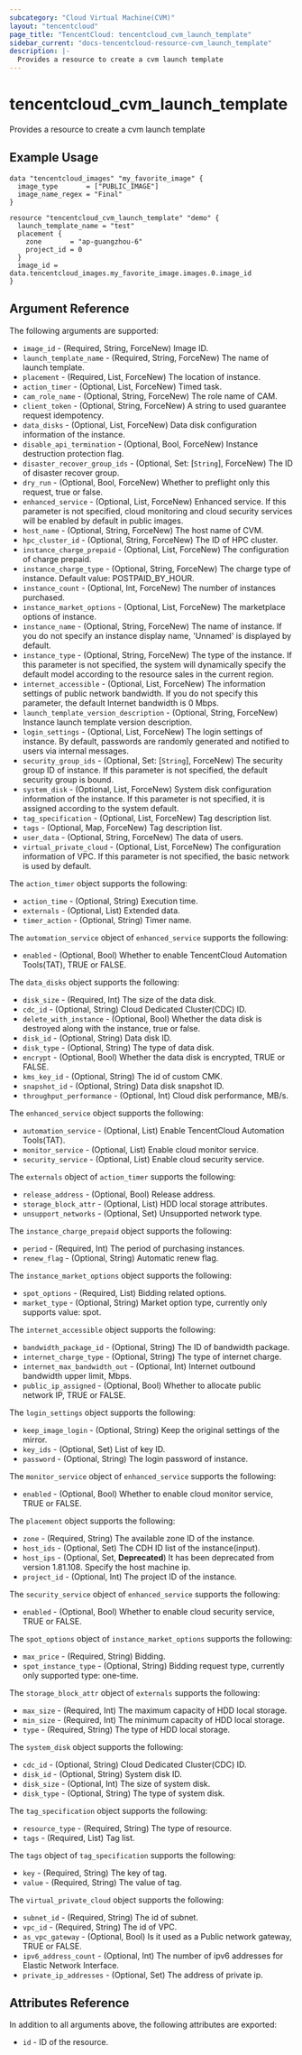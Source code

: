 ```yaml
---
subcategory: "Cloud Virtual Machine(CVM)"
layout: "tencentcloud"
page_title: "TencentCloud: tencentcloud_cvm_launch_template"
sidebar_current: "docs-tencentcloud-resource-cvm_launch_template"
description: |-
  Provides a resource to create a cvm launch template
---
```


# tencentcloud_cvm_launch_template

Provides a resource to create a cvm launch template

## Example Usage

```hcl
data "tencentcloud_images" "my_favorite_image" {
  image_type       = ["PUBLIC_IMAGE"]
  image_name_regex = "Final"
}

resource "tencentcloud_cvm_launch_template" "demo" {
  launch_template_name = "test"
  placement {
    zone       = "ap-guangzhou-6"
    project_id = 0
  }
  image_id = data.tencentcloud_images.my_favorite_image.images.0.image_id
}
```

## Argument Reference

The following arguments are supported:

* `image_id` - (Required, String, ForceNew) Image ID.
* `launch_template_name` - (Required, String, ForceNew) The name of launch template.
* `placement` - (Required, List, ForceNew) The location of instance.
* `action_timer` - (Optional, List, ForceNew) Timed task.
* `cam_role_name` - (Optional, String, ForceNew) The role name of CAM.
* `client_token` - (Optional, String, ForceNew) A string to used guarantee request idempotency.
* `data_disks` - (Optional, List, ForceNew) Data disk configuration information of the instance.
* `disable_api_termination` - (Optional, Bool, ForceNew) Instance destruction protection flag.
* `disaster_recover_group_ids` - (Optional, Set: [`String`], ForceNew) The ID of disaster recover group.
* `dry_run` - (Optional, Bool, ForceNew) Whether to preflight only this request, true or false.
* `enhanced_service` - (Optional, List, ForceNew) Enhanced service. If this parameter is not specified, cloud monitoring and cloud security services will be enabled by default in public images.
* `host_name` - (Optional, String, ForceNew) The host name of CVM.
* `hpc_cluster_id` - (Optional, String, ForceNew) The ID of HPC cluster.
* `instance_charge_prepaid` - (Optional, List, ForceNew) The configuration of charge prepaid.
* `instance_charge_type` - (Optional, String, ForceNew) The charge type of instance. Default value: POSTPAID_BY_HOUR.
* `instance_count` - (Optional, Int, ForceNew) The number of instances purchased.
* `instance_market_options` - (Optional, List, ForceNew) The marketplace options of instance.
* `instance_name` - (Optional, String, ForceNew) The name of instance. If you do not specify an instance display name, 'Unnamed' is displayed by default.
* `instance_type` - (Optional, String, ForceNew) The type of the instance. If this parameter is not specified, the system will dynamically specify the default model according to the resource sales in the current region.
* `internet_accessible` - (Optional, List, ForceNew) The information settings of public network bandwidth. If you do not specify this parameter, the default Internet bandwidth is 0 Mbps.
* `launch_template_version_description` - (Optional, String, ForceNew) Instance launch template version description.
* `login_settings` - (Optional, List, ForceNew) The login settings of instance. By default, passwords are randomly generated and notified to users via internal messages.
* `security_group_ids` - (Optional, Set: [`String`], ForceNew) The security group ID of instance. If this parameter is not specified, the default security group is bound.
* `system_disk` - (Optional, List, ForceNew) System disk configuration information of the instance. If this parameter is not specified, it is assigned according to the system default.
* `tag_specification` - (Optional, List, ForceNew) Tag description list.
* `tags` - (Optional, Map, ForceNew) Tag description list.
* `user_data` - (Optional, String, ForceNew) The data of users.
* `virtual_private_cloud` - (Optional, List, ForceNew) The configuration information of VPC. If this parameter is not specified, the basic network is used by default.

The `action_timer` object supports the following:

* `action_time` - (Optional, String) Execution time.
* `externals` - (Optional, List) Extended data.
* `timer_action` - (Optional, String) Timer name.

The `automation_service` object of `enhanced_service` supports the following:

* `enabled` - (Optional, Bool) Whether to enable TencentCloud Automation Tools(TAT), TRUE or FALSE.

The `data_disks` object supports the following:

* `disk_size` - (Required, Int) The size of the data disk.
* `cdc_id` - (Optional, String) Cloud Dedicated Cluster(CDC) ID.
* `delete_with_instance` - (Optional, Bool) Whether the data disk is destroyed along with the instance, true or false.
* `disk_id` - (Optional, String) Data disk ID.
* `disk_type` - (Optional, String) The type of data disk.
* `encrypt` - (Optional, Bool) Whether the data disk is encrypted, TRUE or FALSE.
* `kms_key_id` - (Optional, String) The id of custom CMK.
* `snapshot_id` - (Optional, String) Data disk snapshot ID.
* `throughput_performance` - (Optional, Int) Cloud disk performance, MB/s.

The `enhanced_service` object supports the following:

* `automation_service` - (Optional, List) Enable TencentCloud Automation Tools(TAT).
* `monitor_service` - (Optional, List) Enable cloud monitor service.
* `security_service` - (Optional, List) Enable cloud security service.

The `externals` object of `action_timer` supports the following:

* `release_address` - (Optional, Bool) Release address.
* `storage_block_attr` - (Optional, List) HDD local storage attributes.
* `unsupport_networks` - (Optional, Set) Unsupported network type.

The `instance_charge_prepaid` object supports the following:

* `period` - (Required, Int) The period of purchasing instances.
* `renew_flag` - (Optional, String) Automatic renew flag.

The `instance_market_options` object supports the following:

* `spot_options` - (Required, List) Bidding related options.
* `market_type` - (Optional, String) Market option type, currently only supports value: spot.

The `internet_accessible` object supports the following:

* `bandwidth_package_id` - (Optional, String) The ID of bandwidth package.
* `internet_charge_type` - (Optional, String) The type of internet charge.
* `internet_max_bandwidth_out` - (Optional, Int) Internet outbound bandwidth upper limit, Mbps.
* `public_ip_assigned` - (Optional, Bool) Whether to allocate public network IP, TRUE or FALSE.

The `login_settings` object supports the following:

* `keep_image_login` - (Optional, String) Keep the original settings of the mirror.
* `key_ids` - (Optional, Set) List of key ID.
* `password` - (Optional, String) The login password of instance.

The `monitor_service` object of `enhanced_service` supports the following:

* `enabled` - (Optional, Bool) Whether to enable cloud monitor service, TRUE or FALSE.

The `placement` object supports the following:

* `zone` - (Required, String) The available zone ID of the instance.
* `host_ids` - (Optional, Set) The CDH ID list of the instance(input).
* `host_ips` - (Optional, Set, **Deprecated**) It has been deprecated from version 1.81.108. Specify the host machine ip.
* `project_id` - (Optional, Int) The project ID of the instance.

The `security_service` object of `enhanced_service` supports the following:

* `enabled` - (Optional, Bool) Whether to enable cloud security service, TRUE or FALSE.

The `spot_options` object of `instance_market_options` supports the following:

* `max_price` - (Required, String) Bidding.
* `spot_instance_type` - (Optional, String) Bidding request type, currently only supported type: one-time.

The `storage_block_attr` object of `externals` supports the following:

* `max_size` - (Required, Int) The maximum capacity of HDD local storage.
* `min_size` - (Required, Int) The minimum capacity of HDD local storage.
* `type` - (Required, String) The type of HDD local storage.

The `system_disk` object supports the following:

* `cdc_id` - (Optional, String) Cloud Dedicated Cluster(CDC) ID.
* `disk_id` - (Optional, String) System disk ID.
* `disk_size` - (Optional, Int) The size of system disk.
* `disk_type` - (Optional, String) The type of system disk.

The `tag_specification` object supports the following:

* `resource_type` - (Required, String) The type of resource.
* `tags` - (Required, List) Tag list.

The `tags` object of `tag_specification` supports the following:

* `key` - (Required, String) The key of tag.
* `value` - (Required, String) The value of tag.

The `virtual_private_cloud` object supports the following:

* `subnet_id` - (Required, String) The id of subnet.
* `vpc_id` - (Required, String) The id of VPC.
* `as_vpc_gateway` - (Optional, Bool) Is it used as a Public network gateway, TRUE or FALSE.
* `ipv6_address_count` - (Optional, Int) The number of ipv6 addresses for Elastic Network Interface.
* `private_ip_addresses` - (Optional, Set) The address of private ip.

## Attributes Reference

In addition to all arguments above, the following attributes are exported:

* `id` - ID of the resource.



